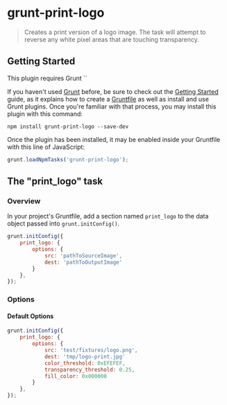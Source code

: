 # grunt-print-logo

> Creates a print version of a logo image. The task will attempt to reverse any white pixel areas that are touching transparency.

## Getting Started
This plugin requires Grunt ``

If you haven't used [Grunt](http://gruntjs.com/) before, be sure to check out the [Getting Started](http://gruntjs.com/getting-started) guide, as it explains how to create a [Gruntfile](http://gruntjs.com/sample-gruntfile) as well as install and use Grunt plugins. Once you're familiar with that process, you may install this plugin with this command:

```shell
npm install grunt-print-logo --save-dev
```

Once the plugin has been installed, it may be enabled inside your Gruntfile with this line of JavaScript:

```js
grunt.loadNpmTasks('grunt-print-logo');
```

## The "print_logo" task

### Overview
In your project's Gruntfile, add a section named `print_logo` to the data object passed into `grunt.initConfig()`.

```js
grunt.initConfig({
	print_logo: {
		options: {
			src: 'pathToSourceImage',
			dest: 'pathToOutputImage'
		}
	},
});
```

### Options

#### Default Options

```js
grunt.initConfig({
	print_logo: {
		options: {
			src: 'test/fixtures/logo.png',
			dest: 'tmp/logo-print.jpg'
			color_threshold: 0xEFEFEF,
			transparency_threshold: 0.25,
			fill_color: 0x000000
		}
	},
});
```